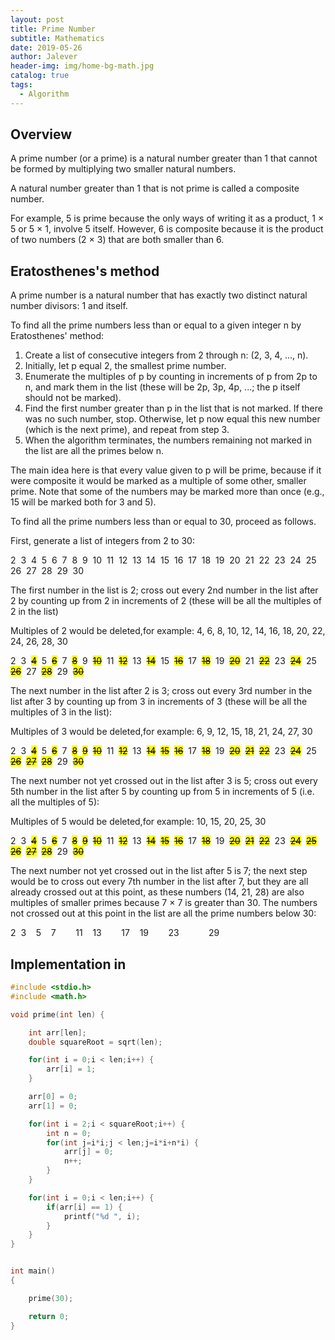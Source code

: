 ```yaml
---
layout: post
title: Prime Number
subtitle: Mathematics
date: 2019-05-26
author: Jalever
header-img: img/home-bg-math.jpg
catalog: true
tags:
  - Algorithm
---
```


## Overview
A prime number (or a prime) is a natural number greater than 1 that cannot be formed by multiplying two smaller natural numbers.

A natural number greater than 1 that is not prime is called a composite number.

For example, 5 is prime because the only ways of writing it as a product, 1 × 5 or 5 × 1, involve 5 itself. However, 6 is composite because it is the product of two numbers (2 × 3) that are both smaller than 6.

## Eratosthenes's method
A prime number is a natural number that has exactly two distinct natural number divisors: 1 and itself.

To find all the prime numbers less than or equal to a given integer n by Eratosthenes' method:

1. Create a list of consecutive integers from 2 through n: (2, 3, 4, ..., n).
2. Initially, let p equal 2, the smallest prime number.
3. Enumerate the multiples of p by counting in increments of p from 2p to n, and mark them in the list (these will be 2p, 3p, 4p, ...; the p itself should not be marked).
4. Find the first number greater than p in the list that is not marked. If there was no such number, stop. Otherwise, let p now equal this new number (which is the next prime), and repeat from step 3.
5. When the algorithm terminates, the numbers remaining not marked in the list are all the primes below n.

The main idea here is that every value given to p will be prime, because if it were composite it would be marked as a multiple of some other, smaller prime. Note that some of the numbers may be marked more than once (e.g., 15 will be marked both for 3 and 5).

To find all the prime numbers less than or equal to 30, proceed as follows.

First, generate a list of integers from 2 to 30:
<p>
2&nbsp;
3&nbsp;
4&nbsp;
5&nbsp;
6&nbsp;
7&nbsp;
8&nbsp;
9&nbsp;
10&nbsp;
11&nbsp;
12&nbsp;
13&nbsp;
14&nbsp;
15&nbsp;
16&nbsp;
17&nbsp;
18&nbsp;
19&nbsp;
20&nbsp;
21&nbsp;
22&nbsp;
23&nbsp;
24&nbsp;
25&nbsp;
26&nbsp;
27&nbsp;
28&nbsp;
29&nbsp;
30&nbsp;
</p>

The first number in the list is 2; cross out every 2nd number in the list after 2 by counting up from 2 in increments of 2 (these will be all the multiples of 2 in the list)

Multiples of 2 would be deleted,for example: 4, 6, 8, 10, 12, 14, 16, 18, 20, 22, 24, 26, 28, 30
<p>
2&nbsp;
3&nbsp;
<mark><del>4</del></mark>&nbsp;
5&nbsp;
<mark><del>6</del></mark>&nbsp;
7&nbsp;
<mark><del>8</del></mark>&nbsp;
9&nbsp;
<mark><del>10</del></mark>&nbsp;
11&nbsp;
<mark><del>12</del></mark>&nbsp;
13&nbsp;
<mark><del>14</del></mark>&nbsp;
15&nbsp;
<mark><del>16</del></mark>&nbsp;
17&nbsp;
<mark><del>18</del></mark>&nbsp;
19&nbsp;
<mark><del>20</del></mark>&nbsp;
21&nbsp;
<mark><del>22</del></mark>&nbsp;
23&nbsp;
<mark><del>24</del></mark>&nbsp;
25&nbsp;
<mark><del>26</del></mark>&nbsp;
27&nbsp;
<mark><del>28</del></mark>&nbsp;
29&nbsp;
<mark><del>30</del></mark>&nbsp;
</p>

The next number in the list after 2 is 3; cross out every 3rd number in the list after 3 by counting up from 3 in increments of 3 (these will be all the multiples of 3 in the list):

Multiples of 3 would be deleted,for example: 6, 9, 12, 15, 18, 21, 24, 27, 30
<p>
2&nbsp;
3&nbsp;
<mark><del>4</del></mark>&nbsp;
5&nbsp;
<mark><del>6</del></mark>&nbsp;
7&nbsp;
<mark><del>8</del></mark>&nbsp;
<mark><del>9</del></mark>&nbsp;
<mark><del>10</del></mark>&nbsp;
11&nbsp;
<mark><del>12</del></mark>&nbsp;
13&nbsp;
<mark><del>14</del></mark>&nbsp;
<mark><del>15</del></mark>&nbsp;
<mark><del>16</del></mark>&nbsp;
17&nbsp;
<mark><del>18</del></mark>&nbsp;
19&nbsp;
<mark><del>20</del></mark>&nbsp;
<mark><del>21</del></mark>&nbsp;
<mark><del>22</del></mark>&nbsp;
23&nbsp;
<mark><del>24</del></mark>&nbsp;
25&nbsp;
<mark><del>26</del></mark>&nbsp;
<mark><del>27</del></mark>&nbsp;
<mark><del>28</del></mark>&nbsp;
29&nbsp;
<mark><del>30</del></mark>&nbsp;
</p>

The next number not yet crossed out in the list after 3 is 5; cross out every 5th number in the list after 5 by counting up from 5 in increments of 5 (i.e. all the multiples of 5):

Multiples of 5 would be deleted,for example: 10, 15, 20, 25, 30
<p>
2&nbsp;
3&nbsp;
<mark><del>4</del></mark>&nbsp;
5&nbsp;
<mark><del>6</del></mark>&nbsp;
7&nbsp;
<mark><del>8</del></mark>&nbsp;
<mark><del>9</del></mark>&nbsp;
<mark><del>10</del></mark>&nbsp;
11&nbsp;
<mark><del>12</del></mark>&nbsp;
13&nbsp;
<mark><del>14</del></mark>&nbsp;
<mark><del>15</del></mark>&nbsp;
<mark><del>16</del></mark>&nbsp;
17&nbsp;
<mark><del>18</del></mark>&nbsp;
19&nbsp;
<mark><del>20</del></mark>&nbsp;
<mark><del>21</del></mark>&nbsp;
<mark><del>22</del></mark>&nbsp;
23&nbsp;
<mark><del>24</del></mark>&nbsp;
<mark><del>25</del></mark>&nbsp;
<mark><del>26</del></mark>&nbsp;
<mark><del>27</del></mark>&nbsp;
<mark><del>28</del></mark>&nbsp;
29&nbsp;
<mark><del>30</del></mark>&nbsp;
</p>

The next number not yet crossed out in the list after 5 is 7; the next step would be to cross out every 7th number in the list after 7, but they are all already crossed out at this point, as these numbers (14, 21, 28) are also multiples of smaller primes because 7 × 7 is greater than 30. The numbers not crossed out at this point in the list are all the prime numbers below 30:

<p>
2&nbsp;
3&nbsp;
&nbsp;
5&nbsp;
&nbsp;
7&nbsp;
&nbsp;
&nbsp;
&nbsp;
11&nbsp;
&nbsp;
13&nbsp;
&nbsp;
&nbsp;
&nbsp;
17&nbsp;
&nbsp;
19&nbsp;
&nbsp;
&nbsp;
&nbsp;
23&nbsp;
&nbsp;
&nbsp;
&nbsp;
&nbsp;
&nbsp;
29&nbsp;
&nbsp;
</p>

## Implementation in
```c
#include <stdio.h>
#include <math.h>

void prime(int len) {

    int arr[len];
    double squareRoot = sqrt(len);

    for(int i = 0;i < len;i++) {
        arr[i] = 1;
    }

    arr[0] = 0;
    arr[1] = 0;

    for(int i = 2;i < squareRoot;i++) {
        int n = 0;
        for(int j=i*i;j < len;j=i*i+n*i) {
            arr[j] = 0;
          	n++;
        }
    }

    for(int i = 0;i < len;i++) {
        if(arr[i] == 1) {
            printf("%d ", i);
        }
    }
}


int main()
{

    prime(30);

    return 0;
}
```
